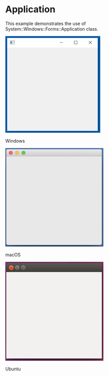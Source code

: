 # Application
This example demonstrates the use of System::Windows::Forms::Application class.

![GitHub Logo](../../../docs/Pictures/Examples/Forms/ApplicationW.png)

Windows

![GitHub Logo](../../../docs/Pictures/Examples/Forms/ApplicationM.png)

macOS

![GitHub Logo](../../../docs/Pictures/Examples/Forms/ApplicationU.png)

Ubuntu
